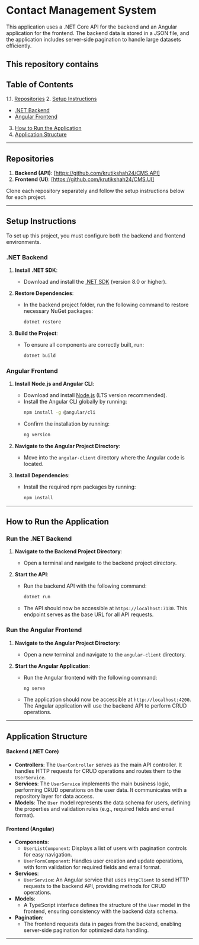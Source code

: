 # Contact Management System

This application uses a .NET Core API for the backend and an Angular application for the frontend. The backend data is stored in a JSON file, and the application includes server-side pagination to handle large datasets efficiently.

This repository contains
---

## Table of Contents

1.1. [Repositories](#repositories)
2. [Setup Instructions](#setup-instructions)
   - [.NET Backend](#net-backend)
   - [Angular Frontend](#angular-frontend)
3. [How to Run the Application](#how-to-run-the-application)
4. [Application Structure](#design-decisions-and-application-structure)

---

## Repositories

1. **Backend (API)**: [https://github.com/krutikshah24/CMS.API]
2. **Frontend (UI)**: [https://github.com/krutikshah24/CMS.UI]

Clone each repository separately and follow the setup instructions below for each project.

---

## Setup Instructions

To set up this project, you must configure both the backend and frontend environments.

### .NET Backend

1. **Install .NET SDK**:
   - Download and install the [.NET SDK](https://dotnet.microsoft.com/download) (version 8.0 or higher).
     
2. **Restore Dependencies**:
   - In the backend project folder, run the following command to restore necessary NuGet packages:
     ```bash
     dotnet restore
     ```
3. **Build the Project**:
   - To ensure all components are correctly built, run:
     ```bash
     dotnet build
     ```

### Angular Frontend

1. **Install Node.js and Angular CLI**:
   - Download and install [Node.js](https://nodejs.org/) (LTS version recommended).
   - Install the Angular CLI globally by running:
     ```bash
     npm install -g @angular/cli
     ```
   - Confirm the installation by running:
     ```bash
     ng version
     ```

2. **Navigate to the Angular Project Directory**:
   - Move into the `angular-client` directory where the Angular code is located.

3. **Install Dependencies**:
   - Install the required npm packages by running:
     ```bash
     npm install
     ```
---

## How to Run the Application

### Run the .NET Backend

1. **Navigate to the Backend Project Directory**:
   - Open a terminal and navigate to the backend project directory.

2. **Start the API**:
   - Run the backend API with the following command:
     ```bash
     dotnet run
     ```
   - The API should now be accessible at `https://localhost:7130`. This endpoint serves as the base URL for all API requests.

### Run the Angular Frontend

1. **Navigate to the Angular Project Directory**:
   - Open a new terminal and navigate to the `angular-client` directory.

2. **Start the Angular Application**:
   - Run the Angular frontend with the following command:
     ```bash
     ng serve
     ```
   - The application should now be accessible at `http://localhost:4200`. The Angular application will use the backend API to perform CRUD operations.

---

## Application Structure

#### Backend (.NET Core)

- **Controllers**: The `UserController` serves as the main API controller. It handles HTTP requests for CRUD operations and routes them to the `UserService`.
- **Services**: The `UserService` implements the main business logic, performing CRUD operations on the user data. It communicates with a repository layer for data access.
- **Models**: The `User` model represents the data schema for users, defining the properties and validation rules (e.g., required fields and email format).

#### Frontend (Angular)

- **Components**:
   - `UserListComponent`: Displays a list of users with pagination controls for easy navigation.
   - `UserFormComponent`: Handles user creation and update operations, with form validation for required fields and email format.
- **Services**:
   - `UserService`: An Angular service that uses `HttpClient` to send HTTP requests to the backend API, providing methods for CRUD operations.
- **Models**:
   - A TypeScript interface defines the structure of the `User` model in the frontend, ensuring consistency with the backend data schema.
- **Pagination**:
   - The frontend requests data in pages from the backend, enabling server-side pagination for optimized data handling.

---
